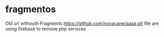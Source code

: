 # fragmentos

Old url withouth Fragments https://github.com/novacane/aaaa.git
We are using firebase to remove php services
